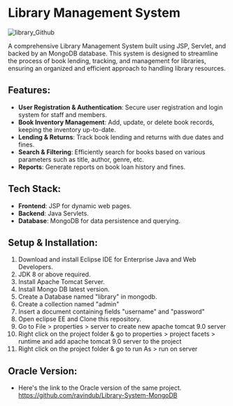 # Library Management System

![library_Github](https://github.com/ravindub/Library-System-Oracle/assets/47911656/d7b20e2a-e1df-42c3-ad87-3365b63c91d6)

A comprehensive Library Management System built using JSP, Servlet, and backed by an MongoDB database. This system is designed to streamline the process of book lending, tracking, and management for libraries, ensuring an organized and efficient approach to handling library resources.

## Features:

- **User Registration & Authentication**: Secure user registration and login system for staff and members.
- **Book Inventory Management**: Add, update, or delete book records, keeping the inventory up-to-date.
- **Lending & Returns**: Track book lending and returns with due dates and fines.
- **Search & Filtering**: Efficiently search for books based on various parameters such as title, author, genre, etc.
- **Reports**: Generate reports on book loan history and fines.

## Tech Stack:

- **Frontend**: JSP for dynamic web pages.
- **Backend**: Java Servlets.
- **Database**: MongoDB for data persistence and querying.

## Setup & Installation:

1. Download and install Eclipse IDE for Enterprise Java and Web Developers.
2. JDK 8 or above required.
3. Install Apache Tomcat Server.
4. Install Mongo DB latest version.
5. Create a Database named "library" in mongodb.
6. Create a collection named "admin"
7. Insert a document containing fields "username" and "password"
8. Open eclipse EE and Clone this repository.
9. Go to File > properties > server to create new apache tomcat 9.0 server
10. Right click on the project folder & go to properties > project facets > runtime and add apache tomcat 9.0 server to the project
11. Right click on the project folder & go to run As > run on server
      

## Oracle Version:

- Here's the link to the Oracle version of the same project. https://github.com/ravindub/Library-System-MongoDB
